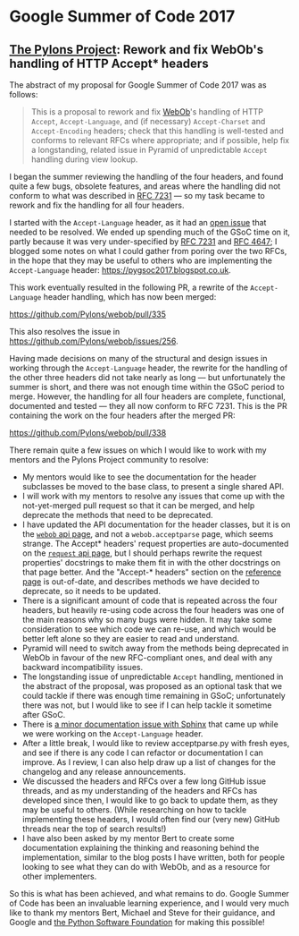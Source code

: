 # Google Summer of Code 2017

## [The Pylons Project](https://pylonsproject.org): Rework and fix WebOb's handling of HTTP Accept\* headers

The abstract of my proposal for Google Summer of Code 2017 was as follows:

> This is a proposal to rework and fix [WebOb](https://webob.org)'s handling of HTTP `Accept`, `Accept-Language`, and (if necessary) `Accept-Charset` and `Accept-Encoding` headers; check that this handling is well-tested and conforms to relevant RFCs where appropriate; and if possible, help fix a longstanding, related issue in Pyramid of unpredictable `Accept` handling during view lookup.

I began the summer reviewing the handling of the four headers, and found quite a few bugs, obsolete features, and areas where the handling did not conform to what was described in [RFC 7231](https://tools.ietf.org/html/rfc7231) &mdash; so my task became to rework and fix the handling for all four headers.

I started with the `Accept-Language` header, as it had an [open issue](https://github.com/Pylons/webob/issues/256) that needed to be resolved. We ended up spending much of the GSoC time on it, partly because it was very under-specified by [RFC 7231](https://tools.ietf.org/html/rfc7231) and [RFC 4647](https://tools.ietf.org/html/rfc4647); I blogged some notes on what I could gather from poring over the two RFCs, in the hope that they may be useful to others who are implementing the `Accept-Language` header: https://pygsoc2017.blogspot.co.uk.

This work eventually resulted in the following PR, a rewrite of the `Accept-Language` header handling, which has now been merged:

https://github.com/Pylons/webob/pull/335

This also resolves the issue in https://github.com/Pylons/webob/issues/256.

Having made decisions on many of the structural and design issues in working through the `Accept-Language` header, the rewrite for the handling of the other three headers did not take nearly as long &mdash; but unfortunately the summer is short, and there was not enough time within the GSoC period to merge. However, the handling for all four headers are complete, functional, documented and tested &mdash; they all now conform to RFC 7231. This is the PR containing the work on the four headers after the merged PR:

https://github.com/Pylons/webob/pull/338

There remain quite a few issues on which I would like to work with my mentors and the Pylons Project community to resolve:

* My mentors would like to see the documentation for the header subclasses be moved to the base class, to present a single shared API.
* I will work with my mentors to resolve any issues that come up with the not-yet-merged pull request so that it can be merged, and help deprecate the methods that need to be deprecated.
* I have updated the API documentation for the header classes, but it is on the [`webob` api page](https://webob.readthedocs.io/en/stable/api/webob.html), and not a `webob.acceptparse` page, which seems strange. The Accept\* headers' request properties are auto-documented on the [`request` api page](https://webob.readthedocs.io/en/stable/api/request.html), but I should perhaps rewrite the request properties' docstrings to make them fit in with the other docstrings on that page better. And the "Accept-\* headers" section on the [reference page](https://webob.readthedocs.io/en/stable/reference.html) is out-of-date, and describes methods we have decided to deprecate, so it needs to be updated.
* There is a significant amount of code that is repeated across the four headers, but heavily re-using code across the four headers was one of the main reasons why so many bugs were hidden. It may take some consideration to see which code we can re-use, and which would be better left alone so they are easier to read and understand.
* Pyramid will need to switch away from the methods being deprecated in WebOb in favour of the new RFC-compliant ones, and deal with any backward incompatibility issues.
* The longstanding issue of unpredictable `Accept` handling, mentioned in the abstract of the proposal, was proposed as an optional task that we could tackle if there was enough time remaining in GSoC; unfortunately there was not, but I would like to see if I can help tackle it sometime after GSoC.
* There is [a minor documentation issue with Sphinx](https://github.com/Pylons/pylons-sphinx-themes/issues/7) that came up while we were working on the `Accept-Language` header.
* After a little break, I would like to review acceptparse.py with fresh eyes, and see if there is any code I can refactor or documentation I can improve. As I review, I can also help draw up a list of changes for the changelog and any release announcements.
* We discussed the headers and RFCs over a few long GitHub issue threads, and as my understanding of the headers and RFCs has developed since then, I would like to go back to update them, as they may be useful to others. (While researching on how to tackle implementing these headers, I would often find our (very new) GitHub threads near the top of search results!)
* I have also been asked by my mentor Bert to create some documentation explaining the thinking and reasoning behind the implementation, similar to the blog posts I have written, both for people looking to see what they can do with WebOb, and as a resource for other implementers.


So this is what has been achieved, and what remains to do. Google Summer of Code has been an invaluable learning experience, and I would very much like to thank my mentors Bert, Michael and Steve for their guidance, and Google and [the Python Software Foundation](https://www.python.org/psf/) for making this possible!
